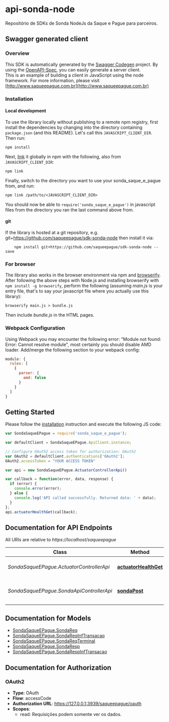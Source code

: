 # api-sonda-node
Repositório de SDKs de Sonda NodeJs da Saque e Pague para parceiros.

## Swagger generated client

### Overview

This SDK is automatically generated by the [Swagger Codegen](https://github.com/swagger-api/swagger-codegen) project.
By using the [OpenAPI-Spec](https://github.com/swagger-api/swagger-core), you can easily generate a server client.  
This is an example of building a client in JavaScript using the node framework.
For more information, please visit [http://www.saqueepague.com.br](http://www.saqueepague.com.br)

### Installation

#### Local development

To use the library locally without publishing to a remote npm registry, first install the dependencies by changing 
into the directory containing `package.json` (and this README). Let's call this `JAVASCRIPT_CLIENT_DIR`. Then run:

```shell
npm install
```

Next, [link](https://docs.npmjs.com/cli/link) it globally in npm with the following, also from `JAVASCRIPT_CLIENT_DIR`:

```shell
npm link
```

Finally, switch to the directory you want to use your sonda_saque_e_pague from, and run:

```shell
npm link /path/to/<JAVASCRIPT_CLIENT_DIR>
```

You should now be able to `require('sonda_saque_e_pague')` in javascript files from the directory you ran the last 
command above from.

#### git

If the library is hosted at a git repository, e.g.
git+https://github.com/saqueepague/sdk-sonda-node
then install it via:

```shell
    npm install git+https://github.com/saqueepague/sdk-sonda-node --save
```

### For browser

The library also works in the browser environment via npm and [browserify](http://browserify.org/). After following
the above steps with Node.js and installing browserify with `npm install -g browserify`,
perform the following (assuming *main.js* is your entry file, that's to say your javascript file where you actually 
use this library):

```shell
browserify main.js > bundle.js
```

Then include *bundle.js* in the HTML pages.

### Webpack Configuration

Using Webpack you may encounter the following error: "Module not found: Error:
Cannot resolve module", most certainly you should disable AMD loader. Add/merge
the following section to your webpack config:

```javascript
module: {
  rules: [
    {
      parser: {
        amd: false
      }
    }
  ]
}
```

## Getting Started

Please follow the [installation](#installation) instruction and execute the following JS code:

```javascript
var SondaSaqueEPague = require('sonda_saque_e_pague');

var defaultClient = SondaSaqueEPague.ApiClient.instance;

// Configure OAuth2 access token for authorization: OAuth2
var OAuth2 = defaultClient.authentications['OAuth2'];
OAuth2.accessToken = "YOUR ACCESS TOKEN"

var api = new SondaSaqueEPague.ActuatorControllerApi()

var callback = function(error, data, response) {
  if (error) {
    console.error(error);
  } else {
    console.log('API called successfully. Returned data: ' + data);
  }
};
api.actuatorHealthGet(callback);

```

## Documentation for API Endpoints

All URIs are relative to *https://localhost/saqueepague*

Class | Method | HTTP request | Description
------------ | ------------- | ------------- | -------------
*SondaSaqueEPague.ActuatorControllerApi* | [**actuatorHealthGet**](docs/ActuatorControllerApi.md#actuatorHealthGet) | **GET** /actuator/health | Retorna o estado do serviço.
*SondaSaqueEPague.SondaApiControllerApi* | [**sondaPost**](docs/SondaApiControllerApi.md#sondaPost) | **POST** /sonda | Retorna o estado de uma transação.


## Documentation for Models

 - [SondaSaqueEPague.SondaReq](docs/SondaReq.md)
 - [SondaSaqueEPague.SondaReqInfTransacao](docs/SondaReqInfTransacao.md)
 - [SondaSaqueEPague.SondaReqTerminal](docs/SondaReqTerminal.md)
 - [SondaSaqueEPague.SondaResp](docs/SondaResp.md)
 - [SondaSaqueEPague.SondaRespInfTransacao](docs/SondaRespInfTransacao.md)


## Documentation for Authorization


### OAuth2

- **Type**: OAuth
- **Flow**: accessCode
- **Authorization URL**: https://127.0.0.1:3939/saqueepague/oauth
- **Scopes**: 
  - read: Requisições podem somente ver os dados.